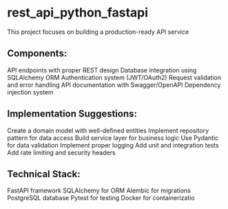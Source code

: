 # rest_api_python_fastapi
This project focuses on building a production-ready API service

## Components:

API endpoints with proper REST design
Database integration using SQLAlchemy ORM
Authentication system (JWT/OAuth2)
Request validation and error handling
API documentation with Swagger/OpenAPI
Dependency injection system

## Implementation Suggestions:

Create a domain model with well-defined entities
Implement repository pattern for data access
Build service layer for business logic
Use Pydantic for data validation
Implement proper logging
Add unit and integration tests
Add rate limiting and security headers

## Technical Stack:

FastAPI framework
SQLAlchemy for ORM
Alembic for migrations
PostgreSQL database
Pytest for testing
Docker for containerizatio
